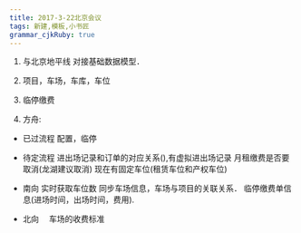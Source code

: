 ```yaml
---
title: 2017-3-22北京会议
tags: 新建,模板,小书匠
grammar_cjkRuby: true
---
```

1. 与北京地平线 对接基础数据模型．
2. 项目，车场，车库，车位

3. 临停缴费  
4. 方舟:

* 已过流程
 配置，临停
 * 待定流程
  进出场记录和订单的对应关系(),有虚拟进出场记录
  月租缴费是否要取消(龙湖建议取消)
  现在有固定车位(租赁车位和产权车位)
* 南向
实时获取车位数
同步车场信息，车场与项目的关联关系．
临停缴费单信息(进场时间，出场时间，费用).


* 北向
　车场的收费标准